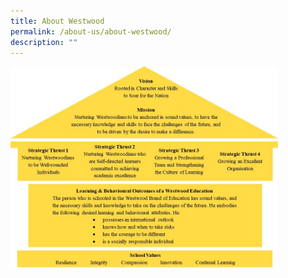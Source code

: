 ```yaml
---
title: About Westwood
permalink: /about-us/about-westwood/
description: ""
---
```




<img src="/images/About%20Westwood%202020.jpeg" 
     style="width:85%">